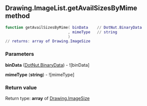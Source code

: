 ## Drawing.ImageList.getAvailSizesByMime method


```lua
function getAvailSizesByMime( binData    // DotNut.BinaryData
                            , mimeType   // string
                            )
// returns: array of Drawing.ImageSize
```


### Parameters

**binData** ([DotNut.BinaryData](../../DotNut/BinaryData.md)) - ![binData]

**mimeType** (**string**) - ![mimeType]

### Return value

Return type: **array** of [Drawing.ImageSize](../../Drawing/ImageSize.md)

